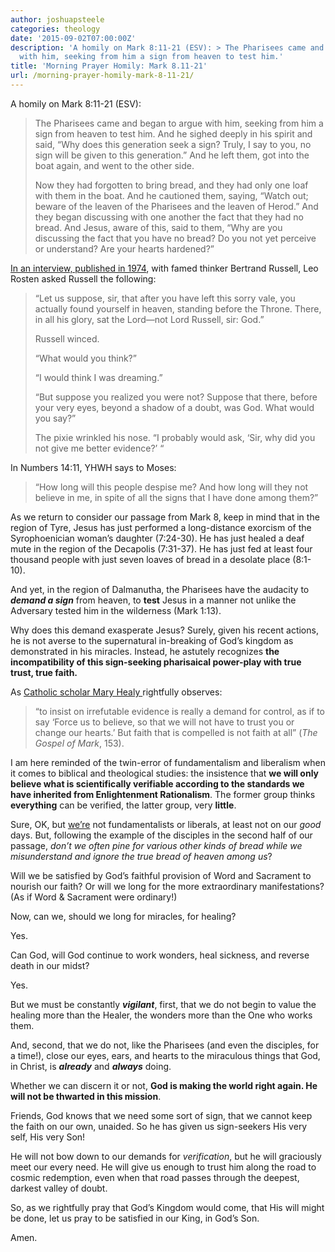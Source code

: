 ```yaml
---
author: joshuapsteele
categories: theology
date: '2015-09-02T07:00:00Z'
description: 'A homily on Mark 8:11-21 (ESV): > The Pharisees came and began to argue
  with him, seeking from him a sign from heaven to test him.'
title: 'Morning Prayer Homily: Mark 8.11-21'
url: /morning-prayer-homily-mark-8-11-21/
---
```


A homily on Mark 8:11-21 (ESV):

> The Pharisees came and began to argue with him, seeking from him a sign from heaven to test him. And he sighed deeply in his spirit and said, “Why does this generation seek a sign? Truly, I say to you, no sign will be given to this generation.” And he left them, got into the boat again, and went to the other side.
> 
> Now they had forgotten to bring bread, and they had only one loaf with them in the boat. And he cautioned them, saying, “Watch out; beware of the leaven of the Pharisees and the leaven of Herod.” And they began discussing with one another the fact that they had no bread. And Jesus, aware of this, said to them, “Why are you discussing the fact that you have no bread? Do you not yet perceive or understand? Are your hearts hardened?”

[In an interview, published in 1974](http://www.unz.org/Pub/SaturdayRev-1974feb23-00025), with famed thinker Bertrand Russell, Leo Rosten asked Russell the following:

> “Let us suppose, sir, that after you have left this sorry vale, you actually found yourself in heaven, standing before the Throne. There, in all his glory, sat the Lord—not Lord Russell, sir: God.”
> 
> Russell winced.
> 
> “What would you think?”
> 
> “I would think I was dreaming.”
> 
> “But suppose you realized you were not? Suppose that there, before your very eyes, beyond a shadow of a doubt, was God. What would you say?”
> 
> The pixie wrinkled his nose. “I probably would ask, ‘Sir, why did you not give me better evidence?’ “

In Numbers 14:11, YHWH says to Moses:

> “How long will this people despise me? And how long will they not believe in me, in spite of all the signs that I have done among them?”

As we return to consider our passage from Mark 8, keep in mind that in the region of Tyre, Jesus has just performed a long-distance exorcism of the Syrophoenician woman’s daughter (7:24-30). He has just healed a deaf mute in the region of the Decapolis (7:31-37). He has just fed at least four thousand people with just seven loaves of bread in a desolate place (8:1-10).

And yet, in the region of Dalmanutha, the Pharisees have the audacity to ***demand a sign*** from heaven, to **test** Jesus in a manner not unlike the Adversary tested him in the wilderness (Mark 1:13).

Why does this demand exasperate Jesus? Surely, given his recent actions, he is not averse to the supernatural in-breaking of God’s kingdom as demonstrated in his miracles. Instead, he astutely recognizes **the incompatibility of this sign-seeking pharisaical power-play with true trust, true faith.**

As [Catholic scholar Mary Healy ](http://www.catholiccommentaryonsacredscripture.com/volumes-authors/mary-healy/)rightfully observes:

> “to insist on irrefutable evidence is really a demand for control, as if to say ‘Force us to believe, so that we will not have to trust you or change our hearts.’ But faith that is compelled is not faith at all” (*The Gospel of Mark*, 153).

I am here reminded of the twin-error of fundamentalism and liberalism when it comes to biblical and theological studies: the insistence that **we will only believe what is scientifically verifiable according to the standards we have inherited from Enlightenment Rationalism**. The former group thinks **everything** can be verified, the latter group, very **little**.

Sure, OK, but <u>we’re</u> not fundamentalists or liberals, at least not on our *good* days. But, following the example of the disciples in the second half of our passage, *don’t we often pine for various other kinds of bread while we misunderstand and ignore the true bread of heaven among us*?

Will we be satisfied by God’s faithful provision of Word and Sacrament to nourish our faith? Or will we long for the more extraordinary manifestations? (As if Word &amp; Sacrament were ordinary!)

Now, can we, should we long for miracles, for healing?

Yes.

Can God, will God continue to work wonders, heal sickness, and reverse death in our midst?

Yes.

But we must be constantly ***vigilant***, first, that we do not begin to value the healing more than the Healer, the wonders more than the One who works them.

And, second, that we do not, like the Pharisees (and even the disciples, for a time!), close our eyes, ears, and hearts to the miraculous things that God, in Christ, is ***already*** and ***always*** doing.

Whether we can discern it or not, **God is making the world right again. He will not be thwarted in this mission**.

Friends, God knows that we need some sort of sign, that we cannot keep the faith on our own, unaided. So he has given us sign-seekers His very self, His very Son!

He will not bow down to our demands for *verification*, but he will graciously meet our every need. He will give us enough to trust him along the road to cosmic redemption, even when that road passes through the deepest, darkest valley of doubt.

So, as we rightfully pray that God’s Kingdom would come, that His will might be done, let us pray to be satisfied in our King, in God’s Son.

Amen.